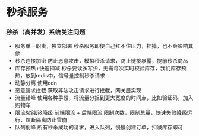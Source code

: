 # 秒杀服务

### 秒杀（高并发）系统关注问题
- 服务单一职责，独立部署
    秒杀服务即使自己扛不住压力，挂掉，也不会影响其他
- 秒杀连接加密
    防止恶意攻击，模拟秒杀请求，防止链接暴露，提前秒杀商品
- 库存预热+快速扣减
    秒杀要读多写少，无需每次实时校验库存，我们库存预热，放到redis中，信号量控制秒杀请求
- 动静分离
    使用cdn
- 恶意请求拦截
    获取非法攻击请求进行拦截，网关层实现
- 流量错峰
    使用各种手段，将流量分担到更大宽度的时间点，比如验证码，加入购物车
- 限流&熔断&降级
    前端限流 + 后端限流
    限制次数，限制总量，快速失败降级运行，熔断隔离防止雪崩
- 队列削峰
    所有秒杀成功的请求，进入队列，慢慢创建订单，扣减库存即可